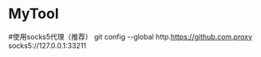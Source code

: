 # MyTool
#使用socks5代理（推荐）
git config --global http.https://github.com.proxy socks5://127.0.0.1:33211
